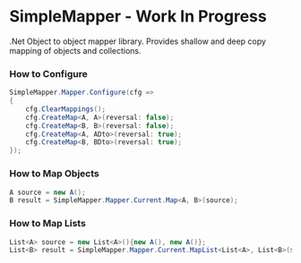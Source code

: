 # SimpleMapper - Work In Progress
.Net Object to object mapper library. Provides shallow and deep copy mapping of objects and collections.

### How to Configure
```c#
SimpleMapper.Mapper.Configure(cfg =>
{
    cfg.ClearMappings();
    cfg.CreateMap<A, A>(reversal: false);
    cfg.CreateMap<B, B>(reversal: false);
    cfg.CreateMap<A, ADto>(reversal: true);
    cfg.CreateMap<B, BDto>(reversal: true);
});
```

### How to Map Objects
```c#
A source = new A();
B result = SimpleMapper.Mapper.Current.Map<A, B>(source);
```

### How to Map Lists
```c#
List<A> source = new List<A>(){new A(), new A()};
List<B> result = SimpleMapper.Mapper.Current.MapList<List<A>, List<B>(source);
```

